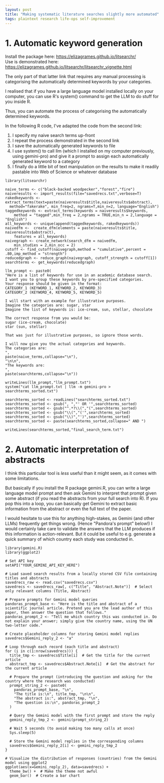 ```yaml
---
layout: post
title: "Making systematic literature searches slightly more automated"
tags: plaintext research life-ops self-improvement
---
```

# 1. Automatic keyword generation  
Install the package here: https://elizagrames.github.io/litsearchr/  
Use is demonstrated here: https://elizagrames.github.io/litsearchr/litsearchr_vignette.html  

The only part of that latter link that requires any manual processing is categorising the automatically determined keywords by your categories.  

I realised that if you have a large language model installed locally on your computer, you can use R's system() command to get the LLM to do stuff for you inside R.  

Thus, you can automate the process of categorising the automatically determined keywords.  

In the following R code, I've adapted the code from the second link:  
1. I specify my naive search terms up-front  
2. I repeat the process demonstrated in the second link  
3. I save the automatically generated keywords to file  
4. I use system() to call llm (which I installed on my computer previously, using gemini-pro) and give it a prompt to assign each automatically generated keyword to a category  
5. I finally do a little bit of text manipulation on the results to make it readily pastable into Web of Science or whatever database  

~~~  
library(litsearchr)  

naive_terms <- c("black-backed woodpecker","forest","fire")  
naiveresults <- import_results(file="savedrecs.txt",verbose=T)  
rakedkeywords <- extract_terms(text=paste(naiveresults$title,naiveresults$abstract),  
  method="fakerake", min_freq=2, ngrams=T,min_n=2, language="English")  
taggedkeywords <- extract_terms(keywords = naiveresults$keywords,  
    method = "tagged",min_freq = 2,ngrams = TRUE,min_n = 2,language = "English")  
all_keywords <- unique(append(taggedkeywords, rakedkeywords))  
naivedfm <-  create_dfm(elements = paste(naiveresults$title, naiveresults$abstract),  
    features = all_keywords)  
naivegraph <- create_network(search_dfm = naivedfm,  
    min_studies = 2,min_occ = 2)  
cutoff <- find_cutoff(naivegraph,method = "cumulative",percent = .80,imp_method = "strength")  
reducedgraph <- reduce_graph(naivegraph, cutoff_strength = cutoff[1])  
searchterms <- get_keywords(reducedgraph)  

llm_prompt <- paste0(  
"Here is a list of keywords for use in an academic database search.  
I want you to group these keywords by pre-specified categories.  
Your response should be given in the format:  
CATEGORY_1 (KEYWORD_1, KEYWORD_2, KEYWORD_3)  
CATEGORY_2 (KEYWORD_4, KEYWORD_5, KEYWORD_5)  

I will start with an example for illustrative purposes.  
Imagine the categories are: sugar, star  
Imagine the list of keywords is: ice-cream, sun, stellar, chocolate  

The correct response from you would be:  
sugar (ice-cream, chocolate)  
star (sun, stellar)  

That was just for illustrative purposes, so ignore those words.  

I will now give you the actual categories and keywords.  
The categories are:  
",  
paste(naive_terms,collapse="\n"),  
"\n\n",  
"The keywords are:  
",  
paste(searchterms,collapse="\n"))  

writeLines(llm_prompt,"llm_prompt.txt")  
system("cat llm_prompt.txt | llm -m gemini-pro > searchterms_sorted.txt")  

searchterms_sorted <- readLines("searchterms_sorted.txt")  
searchterms_sorted <- gsub(", ","' OR '",searchterms_sorted)  
searchterms_sorted <- gsub("^.*?\\(","(",searchterms_sorted)  
searchterms_sorted <- gsub("\\(","('",searchterms_sorted)  
searchterms_sorted <- gsub("\\)","')",searchterms_sorted)  
searchterms_sorted <- paste(searchterms_sorted,collapse=" AND ")  

writeLines(searchterms_sorted,"final_search_term.txt")  
~~~  

# 2. Automatic interpretation of abstracts  

I think this particular tool is *less* useful than it might seem, as it comes with some limitations.  

But basically if you install the R package gemini.R, you can write a large language model prompt and then ask Gemini to interpret that prompt given some abstract (if you read the abstracts from your full search into R). If you pop this into a loop, you can basically get Gemini to extract basic information from the abstract or even the full text of the paper.  

I would hesitate to use this for anything high-stakes, as Gemini (and other LLMs) frequently get things wrong. (Hence "Pandora's prompt" below!) I would certainly take care to validate the answers that the LLM produces if this information is action-relevant. But it could be useful to e.g. generate a quick summary of which country each study was conducted in.  

~~~
library(gemini.R)
library(ggplot2)

# Set API key
setAPI("YOUR_GEMINI_API_KEY_HERE")

# Load saved search results from a locally stored CSV file containing titles and abstracts
savedrecs_raw <- read.csv("savedrecs.csv")
savedrecs <- savedrecs_raw[, c("Title", "Abstract.Note")]  # Select only relevant columns (Title, Abstract)

# Prepare prompts for Gemini model queries
pandoras_prompt_base <- "Here is the title and abstract of a scientific journal article. Pretend you are the lead author of this paper, then answer the question that follows."
pandoras_prompt_2 <- "Tell me which country this was conducted in. Do not explain your answer; simply give the country name, using the UN two-letter code."

# Create placeholder columns for storing Gemini model replies
savedrecs$Gemini_reply_2 <- "a"

# Loop through each record (each title and abstract)
for (i in c(1:nrow(savedrecs))) {
  title_tmp <- savedrecs$Title[i]  # Get the title for the current article
  abstract_tmp <- savedrecs$Abstract.Note[i]  # Get the abstract for the current article

  # Prepare the prompt (introducing the question and asking for the country where the research was conducted)
  prompt_string_2 <- paste0(
    pandoras_prompt_base, "\n",
    "The title is:\n", title_tmp, "\n\n",
    "The abstract is:", abstract_tmp, "\n",
    "The question is:\n", pandoras_prompt_2
  )

  # Query the Gemini model with the first prompt and store the reply
  gemini_reply_tmp_2 <- gemini(prompt_string_2)

  # Wait 5 seconds (to avoid making too many calls at once)
  Sys.sleep(5)

  # Store the Gemini model replies in the corresponding columns
  savedrecs$Gemini_reply_2[i] <- gemini_reply_tmp_2
}

# Visualize the distribution of responses (countries) from the Gemini model using ggplot2
ggplot(aes(x=Gemini_reply_2), data=savedrecs) +
  theme_bw() +  # Make the theme not awful
  geom_bar()  # Create a bar chart
~~~
